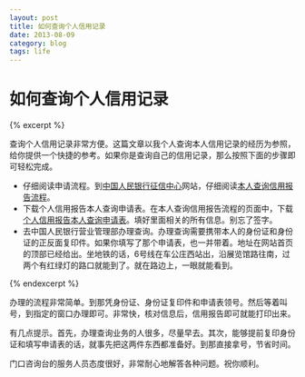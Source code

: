 ```yaml
---
layout: post
title: 如何查询个人信用记录
date: 2013-08-09
category: blog
tags: life
---
```


# 如何查询个人信用记录

{% excerpt %}

查询个人信用记录非常方便。这篇文章以我个人查询本人信用记录的经历为参照，给你提供一个快捷的参考。如果你是查询自己的信用记录，那么按照下面的步骤即可轻松完成。

* 仔细阅读申请流程。到[中国人民银行征信中心](http://www.pbccrc.org.cn/)网站，仔细阅读[本人查询信用报告流程](http://www.pbccrc.org.cn/kefuzhongxin_301.html)。
* 下载个人信用报告本人查询申请表。在本人查询信用报告流程的页面中，下载[个人信用报告本人查询申请表](http://file.pbccrc.org.cn/files/个人信用报告本人查询申请表.doc)。填好里面相关的所有信息。别忘了签字。
* 去中国人民银行营业管理部办理查询。办理查询需要携带本人的身份证和身份证的正反面复印件。如果你填写了那个申请表，也一并带着。地址在网站首页的顶部已经给出。坐地铁的话，6号线在车公庄西站出，沿展览馆路往南，过两个有红绿灯的路口就能到了。就在路边上，一眼就能看到。

{% endexcerpt %}

办理的流程非常简单。到那凭身份证、身份证复印件和申请表领号。然后等着叫号，到指定的窗口办理即可。非常快，核对信息后，信用报告即可就能打印出来。

有几点提示。首先，办理查询业务的人很多，尽量早去。其次，能够提前复印身份证和填写申请表的话，就事先把这两件东西都准备好。到那直接拿号，节省时间。

门口咨询台的服务人员态度很好，非常耐心地解答各种问题。祝你顺利。
